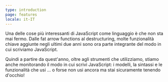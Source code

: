 ```yaml
---
type: introduction
page: features
locale: it-IT
---
```


Una delle cose più interessanti di JavaScript come linguaggio è che non sta mai fermo. Dalle fat arrow functions al destructuring, molte funzionalità chiave aggiunte negli ultimi due anni sono ora parte integrante del modo in cui scriviamo JavaScript.

Quindi a partire da quest'anno, oltre agli strumenti che utilizziamo, stiamo anche monitorando il modo in cui scrivi JavaScript: i modelli, la sintassi e le funzionalità che usi ... o forse non usi ancora ma stai sicuramente tenendo d'occhio!
